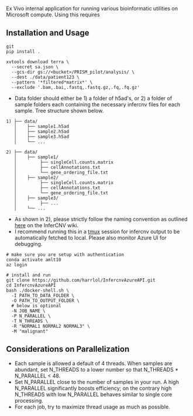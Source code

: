 Ex Vivo internal application for running various bioinformatic utilities on Microsoft compute. Using this requires 

## Installation and Usage
```
git 
pip install .
```
```
xvtools download terra \
  --secret sa.json \
  --gcs-dir gs://<bucket>/PRISM_pilot/analysis/ \
  --dest ./data/patient123 \
  --pattern '*filtered*matrix*' \
  --exclude '.bam,.bai,.fastq,.fastq.gz,.fq,.fq.gz'
```
- Data folder should either be 1) a folder of h5ad's, or 2) a folder of sample folders each containing the necessary infercnv files for each sample. Tree structure shown below.
```
1) ├── data/
   │    ├── sample1.h5ad
   │    ├── sample2.h5ad
   │    ├── sample3.h5ad
   │    └── ...

2) ├── data/
   │    ├── sample1/
   │         ├── singleCell.counts.matrix
   │         ├── cellAnnotations.txt
   │         └── gene_ordering_file.txt
   │    ├── sample2/
   │         ├── singleCell.counts.matrix
   │         ├── cellAnnotations.txt
   │         └── gene_ordering_file.txt
   │    ├── sample3/
   │         ├── ...
   │    └── ...
```

- As shown in 2), please strictly follow the naming convention as outlined [here](https://github.com/broadinstitute/inferCNV/wiki/Running-InferCNV#infercnv-2-step-execution-overview) on the InferCNV wiki.
- I recommend running this in a [tmux](https://github.com/tmux/tmux/wiki) session for infercnv output to be automatically fetched to local. Please also monitor Azure UI for debugging.
  
```
# make sure you are setup with authentication
conda activate amlt10
az login

# install and run
git clone https://github.com/harrlol/InfercnvAzureAPI.git
cd InfercnvAzureAPI
bash ./docker-shell.sh \
  -I PATH_TO_DATA_FOLDER \
  -O PATH_TO_OUTPUT_FOLDER \
  # below is optional
  -N JOB_NAME \
  -P N_PARALLEL \
  -T N_THREADS \
  -R "NORMAL1 NORMAL2 NORMAL3" \
  -M "malignant"
```

## Considerations on Parallelization

- Each sample is allowed a default of 4 threads. When samples are abundant, set N_THREADS to a lower number so that N_THREADS * N_PARALLEL < 48.
- Set N_PARALLEL close to the number of samples in your run. A high N_PARALLEL significantly boosts efficiency; on the contrary high N_THREADS with low N_PARALLEL behaves similar to single core processing.
- For each job, try to maximize thread usage as much as possible.
